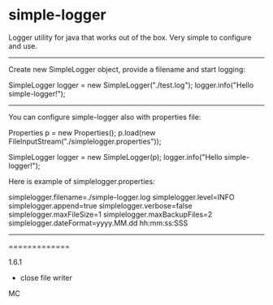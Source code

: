 simple-logger
=============

Logger utility for java that works out of the box. Very simple to configure and use.

-------------

Create new SimpleLogger object, provide a filename and start logging:

SimpleLogger logger = new SimpleLogger("./test.log");
logger.info("Hello simple-logger!");

-------------

You can configure simple-logger also with properties file:

Properties p = new Properties();
p.load(new FileInputStream("./simplelogger.properties"));

SimpleLogger logger = new SimpleLogger(p);
logger.info("Hello simple-logger!");


Here is example of simplelogger.properties:

simplelogger.filename=./simple-logger.log
simplelogger.level=INFO
simplelogger.append=true
simplelogger.verbose=false
simplelogger.maxFileSize=1
simplelogger.maxBackupFiles=2
simplelogger.dateFormat=yyyy.MM.dd hh:mm:ss:SSS

-------------

=============

1.6.1
- close file writer

MC
